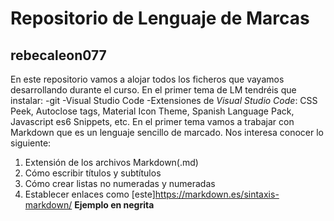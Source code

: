 # Repositorio de Lenguaje de Marcas
## rebecaleon077
En este repositorio vamos a alojar todos los ficheros que vayamos desarrollando durante el curso. En el primer tema de LM tendréis que instalar:
-git
-Visual Studio Code
-Extensiones de *Visual Studio Code*: CSS Peek, Autoclose tags, Material Icon Theme, Spanish Language Pack, Javascript es6 Snippets, etc.
En el primer tema vamos a trabajar con Markdown que es un lenguaje sencillo de marcado. Nos interesa conocer lo siguiente:
1. Extensión de los archivos Markdown(.md)
2. Cómo escribir títulos y subtítulos 
3. Cómo crear listas no numeradas y numeradas
4. Establecer enlaces como [este]https://markdown.es/sintaxis-markdown/
**Ejemplo en negrita**
